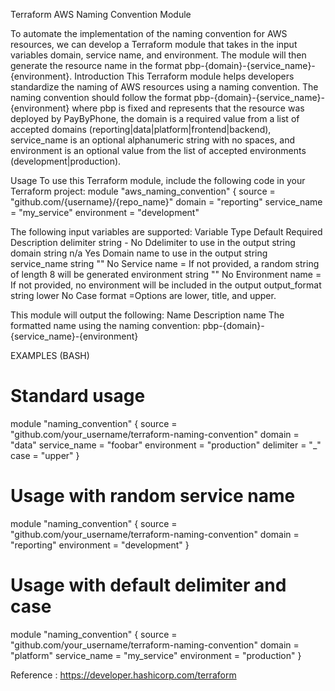 Terraform AWS Naming Convention Module

To automate the implementation of the naming convention for AWS resources, we can develop a Terraform module that takes in the input variables domain, service name, and environment. The module will then generate the resource name in the format pbp-{domain}-{service_name}-{environment}.
Introduction
This Terraform module helps developers standardize the naming of AWS resources using a naming convention. The naming convention should follow the format pbp-{domain}-{service_name}-{environment} where pbp is fixed and represents that the resource was deployed by PayByPhone, the domain is a required value from a list of accepted domains (reporting|data|platform|frontend|backend), service_name is an optional alphanumeric string with no spaces, and environment is an optional value from the list of accepted environments (development|production).

Usage
To use this Terraform module, include the following code in your Terraform project:
module "aws_naming_convention" { 
source = "github.com/{username}/{repo_name}" 
domain = "reporting" 
service_name = "my_service"
 environment = "development"


The following input variables are supported:
Variable	Type	Default	Required	Description
delimiter	string	-	No	Ddelimiter to use in the output string
domain	string	n/a	Yes	Domain name to use in the output string
service_name	string	""	No	Service name = If not provided, a random string of length 8 will be generated
environment	string	""	No	Environment name = If not provided, no environment will be included in the output
output_format	string	lower	No	Case format =Options are lower, title, and upper.

This module will output the following:
Name	Description
name	The formatted name using the naming convention: pbp-{domain}-{service_name}-{environment}


EXAMPLES (BASH)

# Standard usage
module "naming_convention" {
  source       = "github.com/your_username/terraform-naming-convention"
  domain       = "data"
  service_name = "foobar"
  environment  = "production"
  delimiter    = "_"
  case         = "upper"
}

# Usage with random service name
module "naming_convention" {
  source       = "github.com/your_username/terraform-naming-convention"
  domain       = "reporting"
  environment  = "development"
}

# Usage with default delimiter and case
module "naming_convention" {
  source       = "github.com/your_username/terraform-naming-convention"
  domain       = "platform"
  service_name = "my_service"
  environment  = "production"
}

Reference : https://developer.hashicorp.com/terraform
